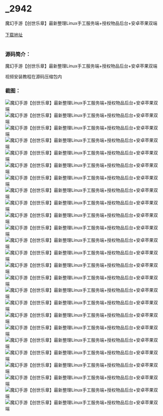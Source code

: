 # _2942
魔幻手游【创世乐章】最新整理Linux手工服务端+授权物品后台+安卓苹果双端
<br/></br>
[下载地址](https://www.uuid2.com/2942.html "下载地址")
<br/></br>
<h3>源码简介：</h3>
<p>魔幻手游【创世乐章】最新整理Linux手工服务端+授权物品后台+安卓苹果双端<p>
<p>视频安装教程在源码压缩包内<p>
<h3>截图：</h3>
<img src="https://www.uuid2.com/wp-content/uploads/img/202206/eb685bf420.jpg" alt="魔幻手游【创世乐章】最新整理Linux手工服务端+授权物品后台+安卓苹果双端"><img src="https://www.uuid2.com/wp-content/uploads/img/202206/eb685bf851.jpg" alt="魔幻手游【创世乐章】最新整理Linux手工服务端+授权物品后台+安卓苹果双端"><img src="https://www.uuid2.com/wp-content/uploads/img/202206/af229dc886.jpg" alt="魔幻手游【创世乐章】最新整理Linux手工服务端+授权物品后台+安卓苹果双端"><img src="https://www.uuid2.com/wp-content/uploads/img/202206/af229dc450.jpg" alt="魔幻手游【创世乐章】最新整理Linux手工服务端+授权物品后台+安卓苹果双端"><img src="https://www.uuid2.com/wp-content/uploads/img/202206/af229dc926.jpg" alt="魔幻手游【创世乐章】最新整理Linux手工服务端+授权物品后台+安卓苹果双端"><img src="https://www.uuid2.com/wp-content/uploads/img/202206/af229dc373.jpg" alt="魔幻手游【创世乐章】最新整理Linux手工服务端+授权物品后台+安卓苹果双端"><img src="https://www.uuid2.com/wp-content/uploads/img/202206/af229dc545.jpg" alt="魔幻手游【创世乐章】最新整理Linux手工服务端+授权物品后台+安卓苹果双端"><img src="https://www.uuid2.com/wp-content/uploads/img/202206/af229dc491.jpg" alt="魔幻手游【创世乐章】最新整理Linux手工服务端+授权物品后台+安卓苹果双端"><img src="https://www.uuid2.com/wp-content/uploads/img/202206/af229dc930.jpg" alt="魔幻手游【创世乐章】最新整理Linux手工服务端+授权物品后台+安卓苹果双端"><img src="https://www.uuid2.com/wp-content/uploads/img/202206/56052b3722.jpg" alt="魔幻手游【创世乐章】最新整理Linux手工服务端+授权物品后台+安卓苹果双端"><img src="https://www.uuid2.com/wp-content/uploads/img/202206/56052b3257.jpg" alt="魔幻手游【创世乐章】最新整理Linux手工服务端+授权物品后台+安卓苹果双端"><img src="https://www.uuid2.com/wp-content/uploads/img/202206/56052b3293.jpg" alt="魔幻手游【创世乐章】最新整理Linux手工服务端+授权物品后台+安卓苹果双端"><img src="https://www.uuid2.com/wp-content/uploads/img/202206/56052b3423.jpg" alt="魔幻手游【创世乐章】最新整理Linux手工服务端+授权物品后台+安卓苹果双端"><img src="https://www.uuid2.com/wp-content/uploads/img/202206/56052b3323.jpg" alt="魔幻手游【创世乐章】最新整理Linux手工服务端+授权物品后台+安卓苹果双端"><img src="https://www.uuid2.com/wp-content/uploads/img/202206/56052b3440.jpg" alt="魔幻手游【创世乐章】最新整理Linux手工服务端+授权物品后台+安卓苹果双端"><img src="https://www.uuid2.com/wp-content/uploads/img/202206/337177c139.jpg" alt="魔幻手游【创世乐章】最新整理Linux手工服务端+授权物品后台+安卓苹果双端"><img src="https://www.uuid2.com/wp-content/uploads/img/202206/337177c648.jpg" alt="魔幻手游【创世乐章】最新整理Linux手工服务端+授权物品后台+安卓苹果双端"><img src="https://www.uuid2.com/wp-content/uploads/img/202206/337177c493.jpg" alt="魔幻手游【创世乐章】最新整理Linux手工服务端+授权物品后台+安卓苹果双端"><img src="https://www.uuid2.com/wp-content/uploads/img/202206/337177c193.jpg" alt="魔幻手游【创世乐章】最新整理Linux手工服务端+授权物品后台+安卓苹果双端"><img src="https://www.uuid2.com/wp-content/uploads/img/202206/337177c246.jpg" alt="魔幻手游【创世乐章】最新整理Linux手工服务端+授权物品后台+安卓苹果双端"><img src="https://www.uuid2.com/wp-content/uploads/img/202206/337177c623.jpg" alt="魔幻手游【创世乐章】最新整理Linux手工服务端+授权物品后台+安卓苹果双端"><img src="https://www.uuid2.com/wp-content/uploads/img/202206/337177c630.jpg" alt="魔幻手游【创世乐章】最新整理Linux手工服务端+授权物品后台+安卓苹果双端"><img src="https://www.uuid2.com/wp-content/uploads/img/202206/67a6e0b846.jpg" alt="魔幻手游【创世乐章】最新整理Linux手工服务端+授权物品后台+安卓苹果双端"><img src="https://www.uuid2.com/wp-content/uploads/img/202206/67a6e0b490.jpg" alt="魔幻手游【创世乐章】最新整理Linux手工服务端+授权物品后台+安卓苹果双端"><img src="https://www.uuid2.com/wp-content/uploads/img/202206/67a6e0b538.jpg" alt="魔幻手游【创世乐章】最新整理Linux手工服务端+授权物品后台+安卓苹果双端">
